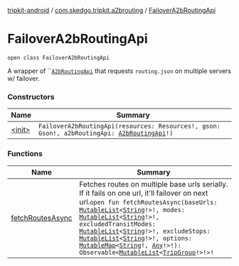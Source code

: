 [tripkit-android](../../index.md) / [com.skedgo.tripkit.a2brouting](../index.md) / [FailoverA2bRoutingApi](./index.md)

# FailoverA2bRoutingApi

`open class FailoverA2bRoutingApi`

A wrapper of ``[`A2bRoutingApi`](../-a2b-routing-api/index.md) that requests `routing.json` on multiple servers w/ failover.

### Constructors

| Name | Summary |
|---|---|
| [&lt;init&gt;](-init-.md) | `FailoverA2bRoutingApi(resources: Resources!, gson: Gson!, a2bRoutingApi: `[`A2bRoutingApi`](../-a2b-routing-api/index.md)`!)` |

### Functions

| Name | Summary |
|---|---|
| [fetchRoutesAsync](fetch-routes-async.md) | Fetches routes on multiple base urls serially. If it fails on one url, it'll failover on next url.`open fun fetchRoutesAsync(baseUrls: `[`MutableList`](https://kotlinlang.org/api/latest/jvm/stdlib/kotlin.collections/-mutable-list/index.html)`<`[`String`](https://kotlinlang.org/api/latest/jvm/stdlib/kotlin/-string/index.html)`!>!, modes: `[`MutableList`](https://kotlinlang.org/api/latest/jvm/stdlib/kotlin.collections/-mutable-list/index.html)`<`[`String`](https://kotlinlang.org/api/latest/jvm/stdlib/kotlin/-string/index.html)`!>!, excludedTransitModes: `[`MutableList`](https://kotlinlang.org/api/latest/jvm/stdlib/kotlin.collections/-mutable-list/index.html)`<`[`String`](https://kotlinlang.org/api/latest/jvm/stdlib/kotlin/-string/index.html)`!>!, excludeStops: `[`MutableList`](https://kotlinlang.org/api/latest/jvm/stdlib/kotlin.collections/-mutable-list/index.html)`<`[`String`](https://kotlinlang.org/api/latest/jvm/stdlib/kotlin/-string/index.html)`!>!, options: `[`MutableMap`](https://kotlinlang.org/api/latest/jvm/stdlib/kotlin.collections/-mutable-map/index.html)`<`[`String`](https://kotlinlang.org/api/latest/jvm/stdlib/kotlin/-string/index.html)`!, `[`Any`](https://kotlinlang.org/api/latest/jvm/stdlib/kotlin/-any/index.html)`!>!): Observable<`[`MutableList`](https://kotlinlang.org/api/latest/jvm/stdlib/kotlin.collections/-mutable-list/index.html)`<`[`TripGroup`](../../skedgo.tripkit.routing/-trip-group/index.md)`!>!>!` |
